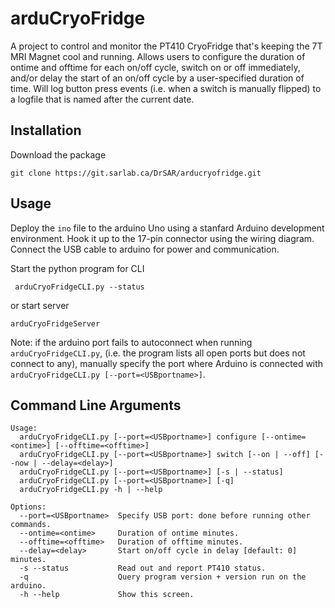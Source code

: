 # arduCryoFridge

A project to control and monitor the PT410 CryoFridge that's keeping the 7T MRI Magnet cool and running. 
Allows users to configure the duration of ontime and offtime for each on/off cycle, switch on or off immediately, 
and/or delay the start of an on/off cycle by a user-specified duration of time. 
Will log button press events (i.e. when a switch is manually flipped) to a logfile that is named after the current date.

## Installation

Download the package
```
git clone https://git.sarlab.ca/DrSAR/arducryofridge.git 
```

## Usage

Deploy the `ino` file to the arduino Uno using a stanfard Arduino development environment. 
Hook it up to the 17-pin connector using the wiring diagram. 
Connect the USB cable to arduino for power and communication.

Start the python program for CLI
```
 arduCryoFridgeCLI.py --status
```

or start server
```
arduCryoFridgeServer
```

Note: if the arduino port fails to autoconnect when running `arduCryoFridgeCLI.py`,
(i.e. the program lists all open ports but does not connect to any), 
manually specify the port where Arduino is connected with `arduCryoFridgeCLI.py [--port=<USBportname>]`.

## Command Line Arguments

```
Usage:
  arduCryoFridgeCLI.py [--port=<USBportname>] configure [--ontime=<ontime>] [--offtime=<offtime>]
  arduCryoFridgeCLI.py [--port=<USBportname>] switch [--on | --off] [--now | --delay=<delay>]
  arduCryoFridgeCLI.py [--port=<USBportname>] [-s | --status]
  arduCryoFridgeCLI.py [--port=<USBportname>] [-q]
  arduCryoFridgeCLI.py -h | --help
  
Options:
  --port=<USBportname>  Specify USB port: done before running other commands.
  --ontime=<ontime>     Duration of ontime minutes.
  --offtime=<offtime>   Duration of offtime minutes.
  --delay=<delay>       Start on/off cycle in delay [default: 0] minutes.
  -s --status           Read out and report PT410 status.
  -q                    Query program version + version run on the arduino.
  -h --help             Show this screen.

```